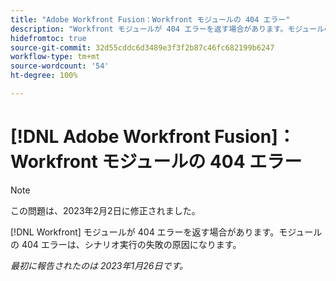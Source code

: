 ```yaml
---
title: "Adobe Workfront Fusion：Workfront モジュールの 404 エラー"
description: "Workfront モジュールが 404 エラーを返す場合があります。モジュールの 404 エラーは、シナリオ実行の失敗の原因になります。"
hidefromtoc: true
source-git-commit: 32d55cddc6d3489e3f3f2b87c46fc682199b6247
workflow-type: tm+mt
source-wordcount: '54'
ht-degree: 100%

---
```



# [!DNL Adobe Workfront Fusion]：Workfront モジュールの 404 エラー

>[!NOTE]
>
>この問題は、2023年2月2日に修正されました。

[!DNL Workfront] モジュールが 404 エラーを返す場合があります。モジュールの 404 エラーは、シナリオ実行の失敗の原因になります。

_最初に報告されたのは 2023年1月26日です。_

